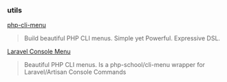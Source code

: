 ### utils

[php-cli-menu](https://github.com/php-school/cli-menu)
> Build beautiful PHP CLI menus. Simple yet Powerful. Expressive DSL.

[Laravel Console Menu](https://github.com/nunomaduro/laravel-console-menu)
> Beautiful PHP CLI menus. Is a php-school/cli-menu wrapper for Laravel/Artisan Console Commands 

